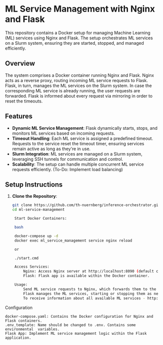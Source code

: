 # ML Service Management with Nginx and Flask

This repository contains a Docker setup for managing Machine Learning (ML) services using Nginx and Flask. The setup orchestrates ML services on a Slurm system, ensuring they are started, stopped, and managed efficiently.

## Overview

The system comprises a Docker container running Nginx and Flask. Nginx acts as a reverse proxy, routing incoming ML service requests to Flask. Flask, in turn, manages the ML services on the Slurm system. In case the corresponding ML service is already running, the user requests are forwarded. Flask is informed about every request via mirroring in order to reset the timeouts.

## Features

- **Dynamic ML Service Management**: Flask dynamically starts, stops, and monitors ML services based on incoming requests.
- **Timeout Handling**: Each ML service is assigned a predefined timeout. Requests to the service reset the timeout timer, ensuring services remain active as long as they're in use.
- **Slurm Integration**: ML services are managed on a Slurm system, leveraging SSH tunnels for communication and control.
- **Scalability**: The setup can handle multiple concurrent ML service requests efficiently. (To-Do: Implement load balancing)

## Setup Instructions

1. **Clone the Repository**: 
   ```bash
   git clone https://github.com/th-nuernberg/inference-orchestrator.git
   cd ml-service-management

    Start Docker Containers:

    bash

    docker-compose up -d
    docker exec ml_service_management service nginx reload

    or 

    ./start.cmd

    Access Services:
        Nginx: Access Nginx server at http://localhost:8090 (default configuration).
        Flask: Flask app is available within the Docker container.

    Usage:
        Send ML service requests to Nginx, which forwards them to the ML-Service URL and Flask for handling.
        Flask manages the ML services, starting or stopping them as needed.
        To receive information about all available ML services - http:localhost:8090/info

Configuration

    docker-compose.yaml: Contains the Docker configuration for Nginx and Flask containers.
    .env_template: Name should be changed to .env. Contains some environmental  variables.
    Flask App: Implement ML service management logic within the Flask application.
